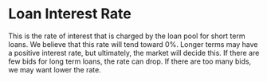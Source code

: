 # Loan Interest Rate

This is the rate of interest that is charged by the loan pool for short term loans.  We believe that this rate will tend toward 0%. Longer terms may have a positive interest rate, but ultimately, the market will decide this.  If there are few bids for long term loans, the rate can drop. If there are too many bids, we may want lower the rate.
